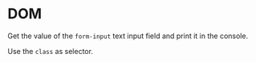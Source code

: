 # DOM

Get the value of the `form-input` text input field and print it in the console.

Use the `class` as selector.


